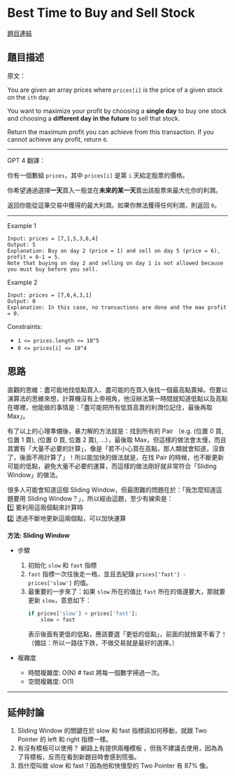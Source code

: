 # Best Time to Buy and Sell Stock  
[題目連結](https://leetcode.com/problems/best-time-to-buy-and-sell-stock/)

## 題目描述
原文：

You are given an array prices where `prices[i]` is the price of a given stock on the `ith` day.

You want to maximize your profit by choosing a **single day** to buy one stock and choosing a **different day in the future** to sell that stock.

Return the maximum profit you can achieve from this transaction. If you cannot achieve any profit, return `0`.

----

GPT 4 翻譯：

你有一個數組 `prices`，其中 `prices[i]` 是第 `i` 天給定股票的價格。

你希望通過選擇**一天**買入一股並在**未來的某一天**賣出該股票來最大化你的利潤。

返回你能從這筆交易中獲得的最大利潤。如果你無法獲得任何利潤，則返回 `0`。

----

Example 1
```
Input: prices = [7,1,5,3,6,4]
Output: 5
Explanation: Buy on day 2 (price = 1) and sell on day 5 (price = 6), profit = 6-1 = 5.
Note that buying on day 2 and selling on day 1 is not allowed because you must buy before you sell.
```

Example 2
```
Input: prices = [7,6,4,3,1]
Output: 0
Explanation: In this case, no transactions are done and the max profit = 0.
```

Constraints:

* `1 <= prices.length <= 10^5`
* `0 <= prices[i] <= 10^4`

## 思路

直觀的思維：盡可能地找低點買入、盡可能的在買入後找一個最高點賣掉。但要以演算法的思維來想，計算機沒有上帝視角，他沒辦法第一時間就知道低點以及高點在哪裡，他能做的事情是：「盡可能把所有低買高賣的利潤位記住，最後再取 Max」。

有了以上的心理準備後，暴力解的方法就是：找到所有的 Pair （e.g. (位置 0 買, 位置 1 賣), (位置 0 買, 位置 2 賣), ...），最後取 Max，但這樣的做法會太慢，而且其實有「大量不必要的計算」，像是「若不小心買在高點，那人類就會知道，沒救了，後面不用計算了」！所以能加快的做法就是，在找 Pair 的時候，也不斷更新可能的低點，避免大量不必要的運算，而這樣的做法剛好就非常符合「Sliding Window」的做法。

很多人可能會知道這個 Sliding Window，但最困難的問題在於：「我怎麼知道這題要用 Sliding Window？」，所以經由這題，至少有線索是：    
1️⃣ 要利用這兩個點來計算時  
2️⃣ 透過不斷地更新這兩個點，可以加快運算  

**方法: Sliding Window**

* 步驟
    1. 初始化 `slow` 和 `fast` 指標
    2. `fast` 指標一次往後走一格，並且去紀錄 `prices['fast'] - prices['slow']` 的值。
    3. 最重要的一步來了：如果 `slow` 所在的值比 `fast` 所在的值還要大，那就要更新 `slow`，意思如下：
        ```python
        if prices['slow'] > prices['fast']:
            slow = fast
        ```
        表示後面有更低的低點，應該要選「更低的低點」，前面的就捨棄不看了！（備註：所以一路往下跌，不做交易就是最好的選擇。）

* 複雜度
    * 時間複雜度: O(N) # fast 將每一個數字掃過一次。
    * 空間複雜度: O(1)


---
## 延伸討論
1. Sliding Window 的關鍵在於 slow 和 fast 指標該如何移動，就跟 Two Pointer 的 left 和 right 指標一樣。  
2. 有沒有模板可以使用？ 網路上有提供兩種模板 ，但我不建議去使用，因為為了背模板，反而在看到新題目時會感到慌張。  
3. 爲什麼叫做 slow 和 fast？因為他和快慢型的 Two Pointer 有 87% 像。  